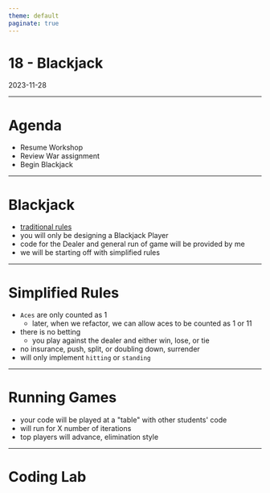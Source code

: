 ```yaml
---
theme: default
paginate: true
---
```


# 18 - Blackjack
2023-11-28

---

# Agenda

- Resume Workshop
- Review War assignment
- Begin Blackjack

---

# Blackjack

- [traditional rules](https://www.youtube.com/watch?v=xjqTIzYkGdI)
- you will only be designing a Blackjack Player
- code for the Dealer and general run of game will be provided by me
- we will be starting off with simplified rules

---

# Simplified Rules

- `Aces` are only counted as 1
  - later, when we refactor, we can allow aces to be counted as 1 or 11
- there is no betting
  - you play against the dealer and either win, lose, or tie
- no insurance, push, split, or doubling down, surrender
- will only implement `hitting` or `standing`

---

# Running Games

- your code will be played at a "table" with other students' code
- will run for X number of iterations
- top players will advance, elimination style

---

# Coding Lab
